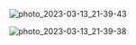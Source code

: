 ![photo_2023-03-13_21-39-43](https://user-images.githubusercontent.com/104057573/224798590-e3c91c9b-1c6e-4475-897d-9840dacbe84a.jpg)

![photo_2023-03-13_21-39-38](https://user-images.githubusercontent.com/104057573/224798737-59bbfba2-a28e-41b1-978b-f168c7e1ad89.jpg)


